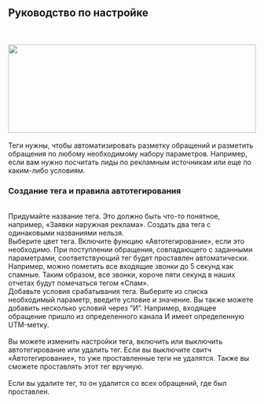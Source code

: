 ## Руководство по настройке
<br>
<br>
<img src="thumbnail.svg" alt="" width="100%" height="180px"/>
<br>
<br>
Теги нужны, чтобы автоматизировать разметку обращений и разметить обращения по любому необходимому набору параметров. Например, если вам нужно посчитать лиды по рекламным источникам или еще по каким-либо условиям.
<br>

### Создание тега и правила автотегирования

<br>
Придумайте название тега. Это должно быть что-то понятное, например, «Заявки наружная реклама». Создать два тега с одинаковыми названиями нельзя.
<br>
Выберите цвет тега. Включите функцию «Автотегирование», если это необходимо. При поступлении обращения, совпадающего с заданными параметрами, соответствующий тег будет проставлен автоматически. Например, можно пометить все входящие звонки до 5 секунд как спамные. Таким образом, все звонки, короче пяти секунд в наших отчетах будут помечаться тегом «Спам».
<br>
Добавьте условия срабатывания тега. Выберите из списка необходимый параметр, введите условие и значение. Вы также можете добавить несколько условий через “И”. Например, входящее обращение пришло из определенного канала И имеет определенную UTM-метку.
<br>
<br>
<Alert>Вы можете изменить настройки тега, включить или выключить автотегирование или удалить тег. Если вы выключите свитч «Автотегирование», то уже проставленные теги не удалятся. Также вы сможете проставлять этот тег вручную.</Alert>
<br>
<br>
Если вы удалите тег, то он удалится со всех обращений, где был проставлен.
